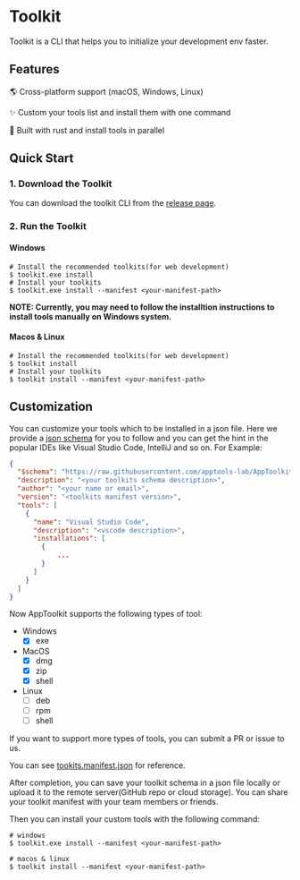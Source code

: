 # Toolkit

Toolkit is a CLI that helps you to initialize your development env faster.

## Features

🌎 Cross-platform support (macOS, Windows, Linux)

✨ Custom your tools list and install them with one command

🚀 Built with rust and install tools in parallel

## Quick Start

### 1. Download the Toolkit

You can download the toolkit CLI from the [release page](https://github.com/apptools-lab/AppToolkit/releases).

### 2. Run the Toolkit

#### Windows

```shell
# Install the recommended toolkits(for web development)
$ toolkit.exe install
# Install your toolkits
$ toolkit.exe install --manifest <your-manifest-path>
```

**NOTE: Currently, you may need to follow the installtion instructions to install tools manually on Windows system.**

#### Macos & Linux

```shell
# Install the recommended toolkits(for web development)
$ toolkit install
# Install your toolkits
$ toolkit install --manifest <your-manifest-path>
```

## Customization

You can customize your tools which to be installed in a json file. Here we provide a [json schema](https://raw.githubusercontent.com/apptools-lab/AppToolkit/feat/cli/toolkits.schema.json) for you to follow and you can get the hint in the popular IDEs like Visual Studio Code, IntelliJ and so on. For Example:

```json
{
  "$schema": "https://raw.githubusercontent.com/apptools-lab/AppToolkit/feat/cli/toolkits.schema.json",
  "description": "<your toolkits schema description>",
  "author": "<your name or email>",
  "version": "<toolkits manifest version>",
  "tools": [
    {
      "name": "Visual Studio Code",
      "description": "<vscode description>",
      "installations": [
        {
            ...
        }
      ]
    }
  ]
}
```

Now AppToolkit supports the following types of tool:

- Windows
  - [x] exe
- MacOS
  - [x] dmg
  - [x] zip
  - [x] shell
- Linux
  - [ ] deb
  - [ ] rpm
  - [ ] shell

If you want to support more types of tools, you can submit a PR or issue to us.

You can see [tookits.manifest.json](https://raw.githubusercontent.com/apptools-lab/AppToolkit/feat/cli/toolkits.manifest.json) for reference.

After completion, you can save your toolkit schema in a json file locally or upload it to the remote server(GitHub repo or cloud storage). You can share your toolkit manifest with your team members or friends.

Then you can install your custom tools with the following command:

```shell
# windows
$ toolkit.exe install --manifest <your-manifest-path>

# macos & linux
$ toolkit install --manifest <your-manifest-path>
```
